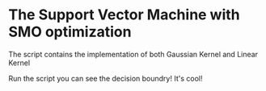 # The Support Vector Machine with SMO optimization
The script contains the implementation of both Gaussian Kernel and Linear Kernel

Run the script you can see the decision boundry! It's cool!
